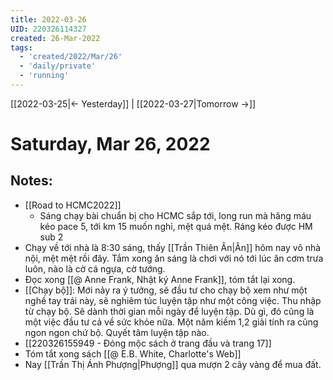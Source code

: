 ```yaml
---
title: 2022-03-26
UID: 220326114327
created: 26-Mar-2022
tags:
  - 'created/2022/Mar/26'
  - 'daily/private'
  - 'running'
---
```

[[2022-03-25|<- Yesterday]] | [[2022-03-27|Tomorrow ->]]
# Saturday, Mar 26, 2022

## Notes:
- [[Road to HCMC2022]]
	- Sáng chạy bài chuẩn bị cho HCMC sắp tới, long run mà hăng máu kéo pace 5, tới km 15 muốn nghỉ, mệt quá mệt. Ráng kéo được HM sub 2
- Chạy về tới nhà là 8:30 sáng, thấy [[Trần Thiên Ân|Ân]] hôm nay vô nhà nội, mệt mệt rồi đây. Tắm xong ăn sáng là chơi với nó tới lúc ăn cơm trưa luôn, nào là cờ cá ngựa, cờ tướng.
- Đọc xong [[@ Anne Frank, Nhật ký Anne Frank]], tóm tắt lại xong.
- [[Chạy bộ]]: Mới nảy ra ý tưởng, sẽ đầu tư cho chạy bộ xem như một nghề tay trái này, sẽ nghiêm túc luyện tập như một công việc. Thu nhập từ chạy bộ. Sẽ dành thời gian mỗi ngày để luyện tập. Dù gì, đó cũng là một việc đầu tư cả về sức khỏe nữa. Một năm kiếm 1,2 giải tính ra cũng ngon ngon chứ bộ. Quyết tâm luyện tập nào.
- [[220326155949 - Đóng mộc sách ở trang đầu và trang 17]]
- Tóm tắt xong sách [[@ E.B. White, Charlotte's Web]]
- Nay [[Trần Thị Ánh Phượng|Phượng]] qua mượn 2 cây vàng để mua đất.
